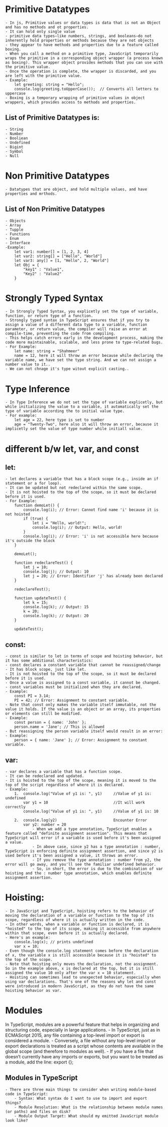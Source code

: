 # Primitive Datatypes
    - In js, Primitive values or data types is data that is not an Object and has no methods and ot properties.
    - It can hold only single value
    - primitive data types—like numbers, strings, and booleans—do not inherently hold properties or methods because they are not objects
    - they appear to have methods and properties due to a feature called boxing.
    - When you call a method on a primitive type, JavaScript temporarily wraps the primitive in a corresponding object wrapper (a process known as boxing). This wrapper object provides methods that you can use with the primitive value.
    - Once the operation is complete, the wrapper is discarded, and you are left with the primitive value.
    - Example:
        let greeting: string = "Hello";
        console.log(greeting.toUpperCase());  // Converts all letters to uppercase
    - Boxing is a temporary wrapping of primitive values in object wrappers, which provides access to methods and properties.
## List of Primitive Datatypes is:
    - String
    - Number
    - Booliean
    - Undefined
    - Bigint 
    - Symbol
    - Null

# Non Primitive Datatypes
    - Datatypes that are object, and hold multiple values, and have properties and mrthods.
## List of Non Primitive Datatypes
    - Objects
    - Array
    - Tupple
    - Functions
    - Enum
    - Interface
    -Example:
        let var1: number[] = [1, 2, 3, 4]
        let var2: string[] = ["Hello", "World"]
        let var3: any[] = [1, "Hello", 2, "World"]
        let Obj = {
            "key1" : "Value1",
            "Key2" : "Value2" 
        }

# Strongly Typed Syntax
    - In Strongly Typed Syntax, you explicetly set the type of variable, function, or return type of a function.
    - Strongly typed syntax in TypeScript ensures that if you try to assign a value of a different data type to a variable, function parameter, or return value, the compiler will raise an error at compile-time, preventing the code from compiling.
    - This helps catch errors early in the development process, making the code more maintainable, scalable, and less prone to type-related bugs.
    - For Example:
        let name: string = "Shahmeer"
        name = 12, here it will throw an error because while declaring the variable name, we have set the type string. And we can not assign a number value to it..
    - We can not chnage it's type witout explicit casting..

# Type Inference 
    - In Type Inference we do not set the type of variable explicetly, but while initializing the value to a variable, it automatically set the type of variable according the to initial value type.
    - For example:
        let age = 22, here type is set to number
        age = "Twenty-Two", here also it will throw an error, because it implicetly set the value of type number while initiall value. 

# different b/w let, var, and const

## let:
    - let declares a variable that has a block scope (e.g., inside an if statement or a for loop).
    - It can be updated but not redeclared within the same scope.
    - It is not hoisted to the top of the scope, so it must be declared before it is used.
    - For Example:
        function demoLet() {
            console.log(i); // Error: Cannot find name 'i' because it is not hoisted
            if (true) {
                let i = "Hello, world!";
                console.log(i); // Output: Hello, world!
            }
            console.log(i); // Error: 'i' is not accessible here because it's outside the block
        }

        demoLet();

        function redeclareTest() {
            let j = 10;
            console.log(j); // Output: 10
            let j = 20; // Error: Identifier 'j' has already been declared
        }

        redeclareTest();

        function updateTest() {
            let k = 15;
            console.log(k); // Output: 15
            k = 20;
            console.log(k); // Output: 20
        }

        updateTest();


## const:
    - const is similar to let in terms of scope and hoisting behavior, but it has some additional characteristics:
    - const declares a constant variable that cannot be reassigned/change
    - It has block scope, just like let.
    - It is not hoisted to the top of the scope, so it must be declared before it is used.
    - Once a value is assigned to a const variable, it cannot be changed.
    - const variables must be initialized when they are declared.
    - Example:
        const PI = 3.14;
        PI = 42; // Error: Assignment to constant variable.
    - Note that const only makes the variable itself immutable, not the value it holds. If the value is an object or an array, its properties or elements can still be modified.
    - Example:
        const person = { name: 'John' };
        person.name = 'Jane'; // This is allowed
    - But reassigning the person variable itself would result in an error:
    - Example:
        person = { name: 'Jane' }; // Error: Assignment to constant variable.
## var:
    - var declares a variable that has a function scope.
    - It can be redeclared and updated.
    - It is hoisted to the top of the scope, meaning it is moved to the top of the script regardless of where it is declared.
    - Example:
        1.  console.log("Value of y1 is: ", y1)     //Value of y1 is: undefined
            var y1 = 10                             //It will work correctly
            console.log("Value of y1 is: ", y1)     //Value of y1 is: 10

        2.  console.log(y2)                         Encounter Error
            var y2: number = 20
                - When we add a type annotation, TypeScript enables a feature called "definite assignment assertion". This means that TypeScript will error if a variable is used before it's been assigned a value.
                - In above case, since y2 has a type annotation : number, TypeScript is enforcing definite assignment assertion, and since y2 is used before it's been assigned a value, it throws an error.
                - If you remove the type annotation : number from y2, the error will go away, and you'll see the familiar undefined behavior.
                - So, in short, the error is due to the combination of var hoisting and the : number type annotation, which enables definite assignment assertion.


# Hoisting:
    - In JavaScript and TypeScript, hoisting refers to the behavior of moving the declaration of a variable or function to the top of its scope, regardless of where it is actually written in the code.
    - In other words, when a variable or function is declared, it is "hoisted" to the top of its scope, making it accessible from anywhere within that scope, even before it is actually declared.
    - Here's an example:
        console.log(x); // prints undefined
        var x = 10;
    - Even though the console.log statement comes before the declaration of x, the variable x is still accessible because it is "hoisted" to the top of the scope.
    - Note that hoisting only moves the declaration, not the assignment. So in the example above, x is declared at the top, but it is still assigned the value 10 only after the var x = 10 statement.
    - Hoisting can sometimes lead to unexpected behavior, especially when using var declarations. That's one of the reasons why let and const were introduced in modern JavaScript, as they do not have the same hoisting behavior as var.

# Modules
In TypeScript, modules are a powerful feature that helps in organizing and structuring code, especially in large applications.
    - In TypeScript, just as in ECMAScript 2015, any file containing a top-level import or export is considered a module.
    - Conversely, a file without any top-level import or export declarations is treated as a script whose contents are available in the global scope (and therefore to modules as well).
    - If you have a file that doesn’t currently have any imports or exports, but you want to be treated as a module, add the line: export {};

## Modules in TypeScript
    - There are three main things to consider when writing module-based code in TypeScript:
        - Syntax: What syntax do I want to use to import and export things?
        - Module Resolution: What is the relationship between module names (or paths) and files on disk?
        - Module Output Target: What should my emitted JavaScript module look like?
    